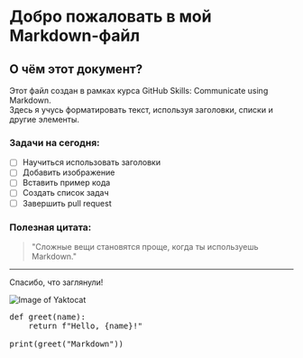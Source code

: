 # Добро пожаловать в мой Markdown-файл

## О чём этот документ?

Этот файл создан в рамках курса GitHub Skills: Communicate using Markdown.  
Здесь я учусь форматировать текст, используя заголовки, списки и другие элементы.

### Задачи на сегодня:

- [ ] Научиться использовать заголовки
- [ ] Добавить изображение
- [ ] Вставить пример кода
- [ ] Создать список задач
- [ ] Завершить pull request

### Полезная цитата:

> "Сложные вещи становятся проще, когда ты используешь Markdown."

---

Спасибо, что заглянули!

![Image of Yaktocat](https://octodex.github.com/images/yaktocat.png)

<pre>
def greet(name):
    return f"Hello, {name}!"

print(greet("Markdown"))
</pre>
